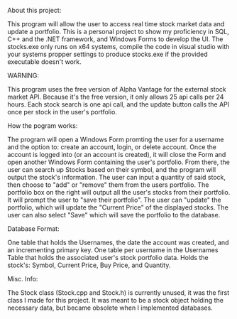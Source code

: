 About this project:

This program will allow the user to access real time stock market data and update a portfolio. 
This is a personal project to show my proficiency in SQL, C++ and the .NET framework, and Windows Forms to develop the UI.
The stocks.exe only runs on x64 systems, compile the code in visual studio with your systems propper settings to produce stocks.exe if the provided executable doesn't work. 


WARNING:

This program uses the free version of Alpha Vantage for the external stock market API. Because it's the free version, it only allows 25 api calls per 24 hours. Each stock search is one api call, and the update button calls the API once per stock in the user's portfolio.


How the pogram works:

The program will open a Windows Form promting the user for a username and the option to: create an account, login, or delete account. 
Once the account is logged into (or an account is created), it will close the Form and open another Windows Form containing the user's portfolio.
From there, the user can search up Stocks based on their symbol, and the program will output the stock's information. The user can input a quantity of said stock, then choose to "add" or "remove" them from the users portfolio.
The portfolio box on the right will output all the user's stocks from their portfolio. It will prompt the user to "save their portfolio". 
The user can "update" the portfolio, which will update the "Current Price" of the displayed stocks. The user can also select "Save" which will save the portfolio to the database.


Database Format:

One table that holds the Usernames, the date the account was created, and an incrementing primary key.
One table per username in the Usernames Table that holds the associated user's stock portfolio data. Holds the stock's: Symbol, Current Price, Buy Price, and Quantity. 


Misc. Info:

The Stock class (Stock.cpp and Stock.h) is currently unused, it was the first class I made for this project. It was meant to be a stock object holding the necessary data, but became obsolete when I implemented databases.

